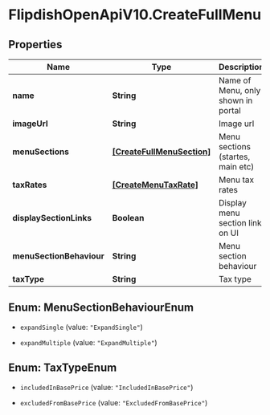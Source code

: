 # FlipdishOpenApiV10.CreateFullMenu

## Properties
Name | Type | Description | Notes
------------ | ------------- | ------------- | -------------
**name** | **String** | Name of Menu, only shown in portal | [optional] 
**imageUrl** | **String** | Image url | [optional] 
**menuSections** | [**[CreateFullMenuSection]**](CreateFullMenuSection.md) | Menu sections (startes, main etc) | [optional] 
**taxRates** | [**[CreateMenuTaxRate]**](CreateMenuTaxRate.md) | Menu tax rates | [optional] 
**displaySectionLinks** | **Boolean** | Display menu section link on UI | [optional] 
**menuSectionBehaviour** | **String** | Menu section behaviour | [optional] 
**taxType** | **String** | Tax type | [optional] 


<a name="MenuSectionBehaviourEnum"></a>
## Enum: MenuSectionBehaviourEnum


* `expandSingle` (value: `"ExpandSingle"`)

* `expandMultiple` (value: `"ExpandMultiple"`)




<a name="TaxTypeEnum"></a>
## Enum: TaxTypeEnum


* `includedInBasePrice` (value: `"IncludedInBasePrice"`)

* `excludedFromBasePrice` (value: `"ExcludedFromBasePrice"`)




